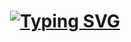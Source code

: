 <h1 align="center"><a href="https://github.com/0xStabby"><img src="https://readme-typing-svg.demolab.com?font=Fira+Code&size=29&pause=1000&color=00FF01&center=true&vCenter=true&repeat=false&width=435&lines=%F0%9F%A6%8A+Hello%2C+I'm+0xStabby+%F0%9F%A6%8A" alt="Typing SVG" /></a></h1>
<!--
<h3 align="center">I like to make cool stuff</h3>

<span>
  <a href="https://twitter.com/0xstabby" target="blank"><img src="https://img.shields.io/twitter/follow/0xstabby?logo=twitter&style=for-the-badge" alt="0xstabby" /></a>
  <img src="https://komarev.com/ghpvc/?username=0xstabby&label=Profile%20views&color=0e75b6&style=for-the-badge" alt="0xstabby" />
</span>
-->

<!--
<p align="center"> 
  <a href="https://github.com/0xStabby"><img src="https://github-profile-trophy.vercel.app/?username=0xstabby&theme=monokai&title=Commits,Stars,Followers,PullRequest,Repositories" alt="0xstabby" /></a>
</p>


- 🔭 I’m currently working on [LolCat Quest](https://github.com/LolCat-Quest)

- 👨‍💻 All of my projects are available at [GitHub.com/0xStabby](https://github.com/0xStabby)

- 📝 I write articles about cool coding stuff sometimes [0xStabby.com/Blog](https://0xStabby.com/blog)

- 💬 Ask me about **Web3, AI, and Game Development**

- 📫 Reach me on twitter at **[@0xStabby](http://twitter.com/0xStabby)**

- ⚡ Fun fact **I may be a dog on the internet, but I also may be a cat, who knows.... it's the internet**
-->

<!-- ### Blogs posts: -->
<!-- BLOG-POST-LIST:START -->
<!--
- [Why Test-Driven Development is important for writing secure smart contracts](https://blog-0xstabby.vercel.app/blog/why-test-driven-development-is-important-for-writing-secure-smart-contracts)
- [New features added to chatgpt-vim](https://blog-0xstabby.vercel.app/blog/new-features-added-to-chatgpt-vim)
- [Writing secure smart contract code with solidity](https://blog-0xstabby.vercel.app/blog/writing-secure-smart-contract-code-with-solidity)
- [ChatGPT helped me make a ChatGPT Vim plugin.](https://blog-0xstabby.vercel.app/blog/yes-chatgpt-helped-me-make-a-chatgpt-vim-plugin)
- [Using Blender, on Linux, through an IPad](https://blog-0xstabby.vercel.app/blog/using-blender-on-linux-through-ipad)
-->
<!-- BLOG-POST-LIST:END -->

<!--
<h3 align="left">Connect with me:</h3>
<p align="left">
<a href="https://twitter.com/0xstabby" target="_blank"><img align="center" src="https://raw.githubusercontent.com/rahuldkjain/github-profile-readme-generator/master/src/images/icons/Social/twitter.svg" alt="0xstabby" height="30" width="40" /></a>
<a href="https://0xstabby.com/blog" target="_blank"><img align="center" src="https://raw.githubusercontent.com/rahuldkjain/github-profile-readme-generator/master/src/images/icons/Social/rss.svg" alt="https://0xstabby.com/blog" height="30" width="40" /></a>

<p><img align="center" src="https://github-readme-streak-stats.herokuapp.com/?user=0xstabby&theme=monokai" alt="0xstabby" /></p>

<picture>
  <img src="/metrics.plugin.isocalendar.fullyear.svg" alt="Metrics">
</picture>
-->
